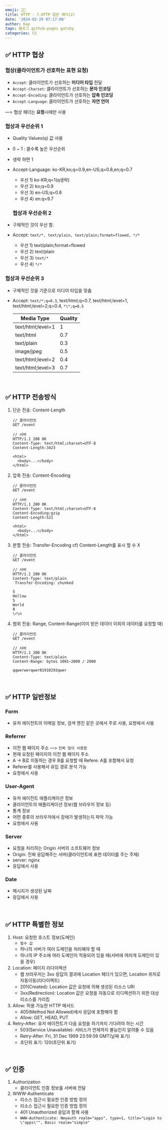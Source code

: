 ```yaml
---
emoji: 👨‍💻
title: HTTP - 7.HTTP 일반 헤더(2)
date: '2024-02-29 07:17:00'
author: Kay
tags: 블로그 github-pages gatsby
categories: CS
---
```


## ✅ HTTP 협상

### 협상(클라이언트가 선호하는 표현 요청)

- `Accept`: 클라이언트가 선호하는 **미디어 타입** 전달
- `Accept-Charset`: 클라이언트가 선호하는 **문자 인코딩**
- `Accept-Encoding`: 클라이언트가 선호하는 **압축 인코딩**
- `Accept-Language`: 클라이언트가 선호하는 **자연 언어**

—> 협상 헤더는 **요청**시에만 사용

### 협상과 우선순위 1

- Quality Values(q) 값 사용
- 0 ~ 1 : 클수록 높은 우선순위
- 생략 하면 1
- Accept-Language: ko-KR,ko;q=0.9,en-US;q=0.8,en;q=0.7

  - 우선 1) ko-KR;q=1(q생략)
  - 우선 2) ko;q=0.9
  - 우선 3) en-US;q=0.8
  - 우선 4) en:q=9.7

  ### 협상과 우선순위 2

- 구체적인 것이 우선 함.
- Accept: `text/*, text/plain, text/plain;format=flowed, */*`
  - 우선 1) text/plain;format=flowed
  - 우선 2) text/plain
  - 우선 3) `text/*`
  - 우선 4) `*/*`

### 협상과 우선순위 3

- 구체적인 것을 기준으로 미디어 타입을 맞춤
- Accept: `text/*;q=0.3`, text/html;q=0.7, text/html;level=1, text/html;level=2;q=0.4, `*\*;q=0.5`

  | Media Type        | Quality |
  | ----------------- | ------- |
  | text/html;level=1 | 1       |
  | text/html         | 0.7     |
  | text/plain        | 0.3     |
  | image/jpeg        | 0.5     |
  | text/html;level=2 | 0.4     |
  | text/html;level=3 | 0.7     |

<br/>

## ✅ HTTP 전송방식

1. 단순 전송: Content-Length

   ```
   // 클라이언트
   GET /event

   // 서버
   HTTP/1.1 200 OK
   Content-Type: text/html;charset=UTF-8
   Content-Length:3423

   <html>
     <body>...</body>
   </html>
   ```

2. 압축 전송: Content-Encoding

   ```
   // 클라이언트
   GET /event

   // 서버
   HTTP/1.1 200 OK
   Content-Type: text/html;charset=UTF-8
   Content-Encoding:gzip
   Content-Length:521

   <html>
     <body>...</body>
   </html>
   ```

3. 분할 전송: Transfer-Encoding cf) Content-Length를 표시 할 수 X

   ```
   // 클라이언트
   GET /event

   // 서버
   HTTP/1.1 200 OK
   Content-Type: text/plain
    Transfer-Encoding: chunked

   5
   Hellow
   5
   World
   0
   \r\n
   ```

4. 범위 전송: Range, Content-Range(이미 받은 데이터 이외의 데이터를 요청할 때)

   ```
   // 클라이언트
   GET /event

   // 서버
   HTTP/1.1 200 OK
   Content-Type: text/plain
   Content-Range: bytes 1001~2000 / 2000

   qqwerwerqwer01910293qwer
   ```

<br/>

## ✅ HTTP 일반정보

### Form

- 유저 에이전트의 이메일 정보, 검색 엔진 같은 곳에서 주로 사용, 요청에서 사용

### Referrer

- 이전 웹 페이지 주소 —> `진짜 많이 사용함`
- 현재 요청된 페이지의 이전 웹 페이지 주소
- A → B로 이동하는 경우 B를 요청할 때 Refere: A를 포함해서 요청
- Referer를 사용해서 유입 경로 분석 가능
- 요청에서 사용

### User-Agent

- 유저 에이전트 애플리케이션 정보
- 클라이언트의 애플리케이션 정보(웹 브라우저 정보 등)
- 통계 정보
- 어떤 종류의 브라우저에서 장애가 발생하는지 파악 가능
- 요청에서 사용

### Server

- 요청을 처리하는 Origin 서버의 소프트웨어 정보
- Origin: 진짜 응답해주는 서버(클라이언트에 표현 데이터를 주는 주체)
- server: nginx
- 응답에서 사용

### Date

- 메시지가 생성된 날짜
- 응답에서 사용

<br/>

## ✅ HTTP 특별한 정보

1. Host: 요청한 호스트 정보(도메인)
   - `필수 값`
   - 하나의 서버가 여러 도메인을 처리해야 할 때
   - 하나의 IP 주소에 여러 도메인이 적용되어 있을 때(서버에 여러게 도메인이 있을 경우)
2. Location: 페이지 리다이렉션
   - 웹 브라우저는 3xx 응답의 결과에 Location 헤더가 있으면, Location 위치로 자동이동(리다이렉트)
   - 201(Created): Location 값은 요청에 의해 생성된 리소스 URI
   - 3xx(Redirection): Location 값은 요청을 자동으로 리디렉션하기 위한 대상 리소스를 가리킴
3. Allow: 허용 가능한 HTTP 메서드
   - 405(Method Not Allowed)에서 응답에 포함해야 함
   - Allow: GET, HEAD, PUT
4. Retry-After: 유저 에이전트가 다음 요청을 하기까지 기다려야 하는 시간
   - 503(Service Unavailable): 서비스가 언제까지 불능인지 알려줄 수 있음
   - Retry-After: Fri, 31 Dec 1999 23:59:59 GMT(날짜 표기)
   - 초단위 표기: 120(초단위 표기)

<br/>

## ✅ 인증

1. Authorization
   - 클라이언트 인증 정보를 서버에 전달
2. WWW-Authenticate
   - 리소스 접근시 필요한 인증 방법 정의
   - 리소스 접근시 필요한 인증 방법 정의
   - 401 Unauthorized 응답과 함께 사용
   - `WWW-Authenticate: Newauth realm="apps", type=1, title="Login to \"apps\"", Basic realm="simple"`

```toc

```
